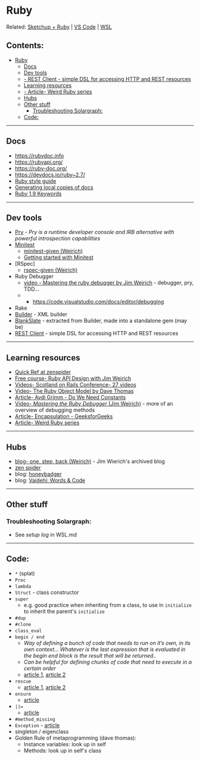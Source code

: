 # Ruby

Related: [Sketchup + Ruby](sketchup_ruby.md) | [VS Code](vscode.md) | [WSL](wsl.md) 

## Contents: <!-- omit in toc -->

- [Ruby](#ruby)
  - [Docs](#docs)
  - [Dev tools](#dev-tools)
  - [- REST Client - simple DSL for accessing HTTP and REST resources](#--rest-client---simple-dsl-for-accessing-http-and-rest-resources)
  - [Learning resources](#learning-resources)
  - [- Article- Weird Ruby series](#--article--weird-ruby-series)
  - [Hubs](#hubs)
  - [Other stuff](#other-stuff)
    - [Troubleshooting Solargraph:](#troubleshooting-solargraph)
  - [Code:](#code)

----------------------
## Docs

- https://rubydoc.info
- https://rubyapi.org/
- https://ruby-doc.org/
- https://devdocs.io/ruby~2.7/
- [Ruby style guide]
- [Generating local copies of docs](https://gnuu.org/2010/10/13/local-copies-of-documentation/)
- [Ruby 1.9 Keywords](https://ruby-doc.com/docs/keywords/1.9/)

----------------------

## Dev tools

- [Pry](https://github.com/pry/pry) - *Pry is a runtime developer console and IRB alternative with powerful introspection capabilities*
- [Minitest](https://github.com/seattlerb/minitest)
  - [minitest-given (Weirich)](https://github.com/jimweirich/rspec-given)
  - [Getting started with Minitest](https://semaphoreci.com/community/tutorials/getting-started-with-minitest)
- [RSpec]
  - [rspec-given (Weirich)](https://github.com/jimweirich/rspec-given)
- Ruby Debugger
  - [video - Mastering the ruby debugger by Jim Weirich](https://www.youtube.com/watch?v=GwgF8GcynV0) - debugger, pry, TDD...
  - - https://code.visualstudio.com/docs/editor/debugging
- Rake
- [Builder](https://github.com/jimweirich/builder) - XML builder
- [BlankSlate](https://github.com/masover/blankslate) - extracted from Builder, made into a standalone gem (may be)
- [REST Client](https://github.com/rest-client/rest-client) - simple DSL for accessing HTTP and REST resources
----------------------
## Learning resources

- [Quick Ref at zenspider](https://www.zenspider.com/ruby/quickref.html)
- [Free course- Ruby API Design with Jim Weirich](https://www.pluralsight.com/courses/play-by-play-jim-weirich)
- [Videos- Scotland on Rails Conference- 27 videos](http://www.rubyinside.com/scotland-on-rails-presentations-now-online-27-awesome-videos-1799.html)
- [Video- The Ruby Object Model by Dave Thomas](https://youtu.be/X2sgQ38UDVY)
- [Article- Avdi Grimm - Do We Need Constants](https://avdi.codes/do-we-need-constants/)
- [Video- *Mastering the Ruby Debugger* (Jim Weirich)](https://www.youtube.com/watch?v=GwgF8GcynV0) - more of an overview of debugging methods
- [Article- Encapsulation - GeeksforGeeks](https://www.geeksforgeeks.org/ruby-encapsulation/)
- [Article- Weird Ruby series](https://blog.newrelic.com/engineering/weird-ruby-begin-end/)
----------------------
## Hubs

- [blog- one, step, back (Weirich)](https://onestepback.org/index.html) - Jim Wierich's archived blog
- [zen spider](https://www.zenspider.com/)
- blog: [honeybadger](https://www.honeybadger.io/blog/tags/ruby/)
- blog: [Vaidehi: Words & Code](http://vaidehijoshi.github.io/)

----------------------
## Other stuff

### Troubleshooting Solargraph:
- See *setup log* in WSL.md

----------------------
## Code:

- `*` (splat)
- `Proc`
- `lambda`
- `Struct` - class constructor
- `super` 
  - e.g. good practice when inheriting from a class, to use in `initialize` to inherit the parent's `initialize`
- `#dup`
- `#clone`
- `class_eval`
- `begin / end`
  - *Way of defining a bunch of code that needs to run on it’s own, in its own context... Whatever is the last expression that is evaluated in the begin end block is the result that will be returned..*
  - *Can be helpful for defining chunks of code that need to execute in a certain order* 
  - [article 1](http://vaidehijoshi.github.io/blog/2015/08/25/unlocking-ruby-keywords-begin-end-ensure-rescue/), [article 2](https://blog.newrelic.com/engineering/weird-ruby-begin-end/)
- `rescue`
  - [article 1](http://vaidehijoshi.github.io/blog/2015/08/25/unlocking-ruby-keywords-begin-end-ensure-rescue/), [article 2](https://blog.newrelic.com/engineering/weird-ruby-2-rescue-interrupt-ensure/)
- `ensure`
  - [article](http://vaidehijoshi.github.io/blog/2015/08/25/unlocking-ruby-keywords-begin-end-ensure-rescue/)
- `||=`
  - [article](http://www.rubyinside.com/what-rubys-double-pipe-or-equals-really-does-5488.html)
- `#method_missing`
- `Exception` - [article](http://rubylearning.com/satishtalim/ruby_exceptions.html)
- singleton / eigenclass 
- Golden Rule of metaprogramming (dave thomas):
  - Instance variables: look up in self
  - Methods: look up in self's class

<!-- page links ----------->

[Ruby style guide]:https://github.com/github/rubocop-github
[Pry]: https://github.com/pry/pry
